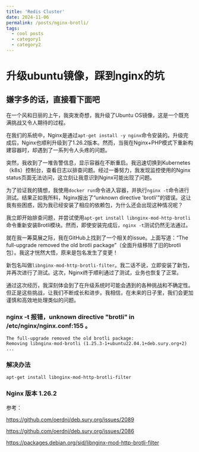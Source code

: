 ```yaml
---
title: 'Redis Cluster'
date: 2024-11-06
permalink: /posts/nginx-brotli/
tags:
  - cool posts
  - category1
  - category2
---
```


# 升级ubuntu镜像，踩到nginx的坑

## 嫌字多的话，直接看下面吧

在一个风和日丽的上午，我突发奇想，我升级了Ubuntu OS镜像，这是一个既充满挑战又令人期待的过程。

在我们的系统中，Nginx是通过`apt-get install -y nginx`命令安装的。升级完成后，Nginx也顺利升级到了1.26.2版本。然而，当我在Nginx+PHP模式下重新构建容器时，却遇到了一系列令人头疼的问题。

突然，我收到了一堆告警信息，显示容器在不断重启。我迅速切换到Kubernetes（k8s）控制台，查看日志以排查问题。经过一番努力，我发现监控使用的Nginx status页面无法访问，这立刻让我意识到Nginx可能出现了问题。

为了验证我的猜想，我使用`docker run`命令进入容器，并执行`nginx -t`命令进行测试。结果正如我所料，Nginx报出了“unknown directive 'brotli'”的错误。这让我有些困惑，因为我已经安装了相应的依赖包，为什么还会出现这种情况呢？

我立即开始排查问题，并尝试使用`apt-get install libnginx-mod-http-brotli`命令重新安装Brotli模块。然而，即使安装完成后，`nginx -t`测试仍然无法通过。

就在我一筹莫展之际，我在GitHub上找到了一个相关的issue。上面写道：“The full-upgrade removed the old brotli package”（全面升级移除了旧的brotli包）。我这才恍然大悟，原来是包名发生了变更！

新包名叫做`libnginx-mod-http-brotli-filter`。我二话不说，立即安装了新包，并再次进行了测试。这次，Nginx终于顺利通过了测试，业务也恢复了正常。

通过这次经历，我深刻体会到了在升级系统时可能会遇到的各种挑战和不确定性。但正是这些挑战，让我们不断成长和进步。我相信，在未来的日子里，我们会更加谨慎和高效地处理类似的问题。

### nginx -t 报错，unknown directive "brotli" in /etc/nginx/nginx.conf:155 。

```
The full-upgrade removed the old brotli package:
Removing libnginx-mod-brotli (1.25.3-1+ubuntu22.04.1+deb.sury.org+2) ...
```

### 解决办法

```
apt-get install libnginx-mod-http-brotli-filter
```

### Nginx 版本  1.26.2

参考：

https://github.com/oerdnj/deb.sury.org/issues/2089

https://github.com/oerdnj/deb.sury.org/issues/2086

https://packages.debian.org/sid/libnginx-mod-http-brotli-filter